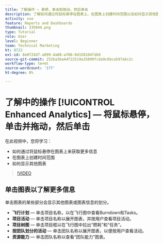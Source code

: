 ```yaml
---
title: 了解操作 — 悬停、单击和拖动，然后单击
description: 了解如何通过将鼠标悬停在图表上、在图表上创建时间范围以及如何显示其他图表(全部位于 [!UICONTROL Enhanced Analytics].
activity: use
feature: Reports and Dashboards
thumbnail: 335044.png
type: Tutorial
role: User
level: Beginner
team: Technical Marketing
kt: 8722
exl-id: 8e0f24d7-a099-4a08-af08-8d150104fdb9
source-git-commit: 252ba3ba44f22519a35899fcda9c6bca597a6c2c
workflow-type: tm+mt
source-wordcount: '177'
ht-degree: 0%

---
```


# 了解中的操作 [!UICONTROL Enhanced Analytics]  — 将鼠标悬停，单击并拖动，然后单击

在此视频中，您将学习：

* 如何通过将鼠标悬停在图表上来获取更多信息
* 在图表上创建时间范围
* 如何显示其他图表

>[!VIDEO](https://video.tv.adobe.com/v/335044/?quality=12)

## 单击图表以了解更多信息

单击图表的某些部分会显示其他图表或图表信息的划分。

* **飞行计划** — 单击项目名称，以在飞行图中查看Burndown和Tasks。
* **项目活动** — 单击项目名称以展开图表，并按用户查看项目活动。
* **项目树图** — 单击项目框以在飞行图中拉出“燃耗”和“任务”。
* **按团队划分的活动** — 单击团队名称以展开图表，以便按用户查看活动。
* **资源能力** — 单击团队名称以查看“团队能力”图表。
